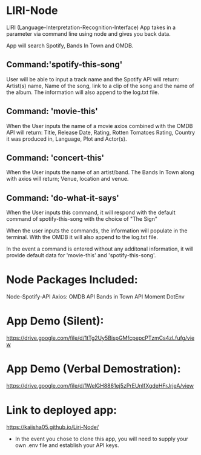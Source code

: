 # LIRI-Node

LIRI (Language-Interpretation-Recognition-Interface) App takes in a parameter via command line using node and gives you back data.

App will search Spotify, Bands In Town and OMDB.

## Command:'spotify-this-song' 
User will be able to input a track name and the Spotify API will return:
Artist(s) name, Name of the song, link to a clip of the song and the name of the album. The information will also append to the log.txt file.

## Command: 'movie-this'
When the User inputs the name of a movie axios combined with the OMDB API will return:
Title, Release Date, Rating, Rotten Tomatoes Rating, Country it was produced in, Language, Plot and Actor(s).

## Command: 'concert-this'
When the User inputs the name of an artist/band. The Bands In Town along with axios will return;
Venue, location and venue.

## Command: 'do-what-it-says'
When the User inputs this command, it will respond with the default command of spotify-this-song with the choice of "The Sign"

When the user inputs the commands, the information will populate in the terminal. With the OMDB it will also append to the log.txt file.

In the event a command is entered without any additonal information, it will provide default data for 'movie-this' and 'spotify-this-song'.

# Node Packages Included:
Node-Spotify-API
Axios:
    OMDB API
    Bands in Town API
Moment
DotEnv

# App Demo (Silent):
https://drive.google.com/file/d/1tTg2Uy5BispGMfcpepcPTzmCs4zLfufg/view


# App Demo (Verbal Demostration):
https://drive.google.com/file/d/1WelGH8861ej5zPrEUnIfXgdeHFrJrjeA/view

# Link to deployed app:
https://kaiisha05.github.io/Liri-Node/

* In the event you chose to clone this app, you will need to supply your own .env file and establish your API keys.

<!-- upload video with sound walking through what the app does
video to include the app in use.

Still need to update the time/date on bands in town using moment.js -->

